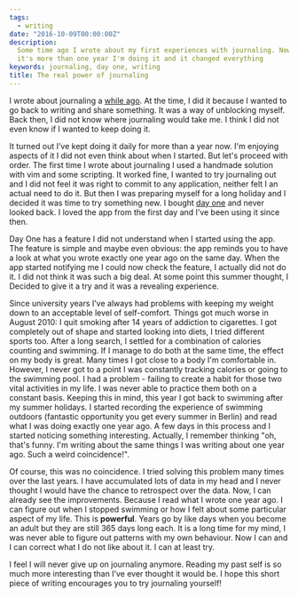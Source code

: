 ```yaml
---
tags:
  - writing
date: "2016-10-09T00:00:00Z"
description:
  Some time ago I wrote about my first experiences with journaling. Now,
  it's more than one year I'm doing it and it changed everything
keywords: journaling, day one, writing
title: The real power of journaling
---
```


I wrote about journaling a [while ago](/what-im-learning-with-journaling). At
the time, I did it because I wanted to go back to writing and share something.
It was a way of unblocking myself. Back then, I did not know where journaling
would take me. I think I did not even know if I wanted to keep doing it.

It turned out I’ve kept doing it daily for more than a year now. I'm enjoying
aspects of it I did not even think about when I started. But let's proceed
with order. The first time I wrote about journaling I used a handmade solution
with vim and some scripting. It worked fine, I wanted to try journaling out
and I did not feel it was right to commit to any application, neither felt I
an actual need to do it. But then I was preparing myself for a long holiday
and I decided it was time to try something new. I bought [day
one](http://dayoneapp.com/) and never looked back. I loved the app from the
first day and I’ve been using it since then.

Day One has a feature I did not understand when I started using the app. The
feature is simple and maybe even obvious: the app reminds you to have a look
at what you wrote exactly one year ago on the same day. When the app started
notifying me I could now check the feature, I actually did not do it. I did
not think it was such a big deal. At some point this summer thought, I Decided
to give it a try and it was a revealing experience.

Since university years I’ve always had problems with keeping my weight down to
an acceptable level of self-comfort. Things got much worse in August 2010: I
quit smoking after 14 years of addiction to cigarettes. I got completely out
of shape and started looking into diets, I tried different sports too. After a
long search, I settled for a combination of calories counting and swimming. If
I manage to do both at the same time, the effect on my body is great. Many
times I got close to a body I'm comfortable in. However, I never got to a
point I was constantly tracking calories or going to the swimming pool. I had
a problem - failing to create a habit for those two vital activities in my
life. I was never able to practice them both on a constant basis. Keeping this
in mind, this year I got back to swimming after my summer holidays. I started
recording the experience of swimming outdoors (fantastic opportunity you get
every summer in Berlin) and read what I was doing exactly one year ago. A few
days in this process and I started noticing something interesting. Actually, I
remember thinking "oh, that's funny. I'm writing about the same things I was
writing about one year ago. Such a weird coincidence!".

Of course, this was no coincidence. I tried solving this problem many times
over the last years. I have accumulated lots of data in my head and I never
thought I would have the chance to retrospect over the data. Now, I can
already see the improvements. Because I read what I wrote one year ago. I can
figure out when I stopped swimming or how I felt about some particular aspect
of my life. This is **powerful**. Years go by like days when you become an
adult but they are still 365 days long each. It is a long time for my mind, I
was never able to figure out patterns with my own behaviour. Now I can and I
can correct what I do not like about it. I can at least try.

I feel I will never give up on journaling anymore. Reading my past self is so
much more interesting than I’ve ever thought it would be. I hope this short
piece of writing encourages you to try journaling yourself!
